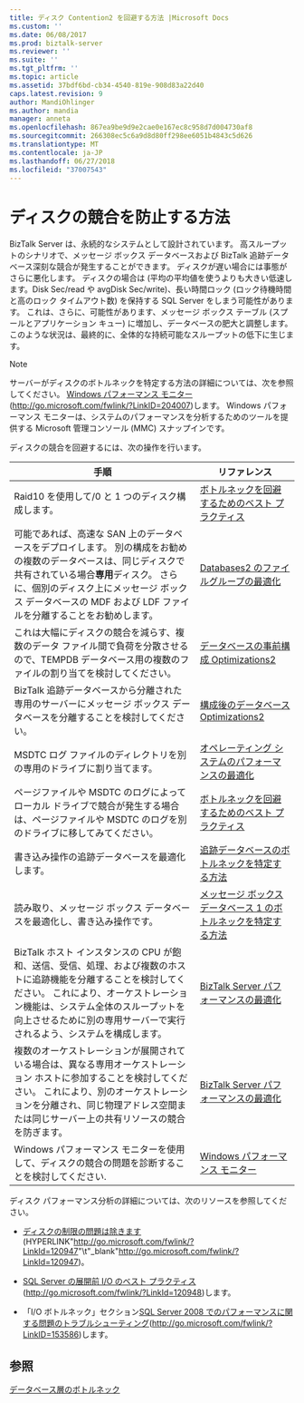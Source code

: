 ```yaml
---
title: ディスク Contention2 を回避する方法 |Microsoft Docs
ms.custom: ''
ms.date: 06/08/2017
ms.prod: biztalk-server
ms.reviewer: ''
ms.suite: ''
ms.tgt_pltfrm: ''
ms.topic: article
ms.assetid: 37bdf6bd-cb34-4540-819e-908d83a22d40
caps.latest.revision: 9
author: MandiOhlinger
ms.author: mandia
manager: anneta
ms.openlocfilehash: 867ea9be9d9e2cae0e167ec8c958d7d004730af8
ms.sourcegitcommit: 266308ec5c6a9d8d80ff298ee6051b4843c5d626
ms.translationtype: MT
ms.contentlocale: ja-JP
ms.lasthandoff: 06/27/2018
ms.locfileid: "37007543"
---
```

# <a name="how-to-avoid-disk-contention"></a>ディスクの競合を防止する方法
BizTalk Server は、永続的なシステムとして設計されています。 高スループットのシナリオで、メッセージ ボックス データベースおよび BizTalk 追跡データベース深刻な競合が発生することができます。 ディスクが遅い場合には事態がさらに悪化します。 ディスクの場合は (平均の平均値を使うよりも大きい低速します。Disk Sec/read や avgDisk Sec/write)、長い時間ロック (ロック待機時間と高のロック タイムアウト数) を保持する SQL Server をしまう可能性があります。 これは、さらに、可能性があります、メッセージ ボックス テーブル (スプールとアプリケーション キュー) に増加し、データベースの肥大と調整します。 このような状況は、最終的に、全体的な持続可能なスループットの低下に生じます。  
  
> [!NOTE]  
>  サーバーがディスクのボトルネックを特定する方法の詳細については、次を参照してください。 [Windows パフォーマンス モニター](http://go.microsoft.com/fwlink/?LinkID=204007) (http://go.microsoft.com/fwlink/?LinkID=204007)します。 Windows パフォーマンス モニターは、システムのパフォーマンスを分析するためのツールを提供する Microsoft 管理コンソール (MMC) スナップインです。  
  
 ディスクの競合を回避するには、次の操作を行います。  
  
|手順|リファレンス|  
|-----------|---------------|  
|Raid10 を使用して/0 と 1 つのディスク構成します。|[ボトルネックを回避するためのベスト プラクティス](../technical-guides/best-practices-for-avoiding-bottlenecks.md)|  
|可能であれば、高速な SAN 上のデータベースをデプロイします。 別の構成をお勧めの複数のデータベースは、同じディスクで共有されている場合**専用**ディスク。 さらに、個別のディスク上にメッセージ ボックス データベースの MDF および LDF ファイルを分離することをお勧めします。|[Databases2 のファイルグループの最適化](../technical-guides/optimizing-filegroups-for-the-databases2.md)|  
|これは大幅にディスクの競合を減らす、複数のデータ ファイル間で負荷を分散させるので、TEMPDB データベース用の複数のファイルの割り当てを検討してください。|[データベースの事前構成 Optimizations2](../technical-guides/pre-configuration-database-optimizations2.md)|  
|BizTalk 追跡データベースから分離された専用のサーバーにメッセージ ボックス データベースを分離することを検討してください。|[構成後のデータベース Optimizations2](../technical-guides/post-configuration-database-optimizations2.md)|  
|MSDTC ログ ファイルのディレクトリを別の専用のドライブに割り当てます。|[オペレーティング システムのパフォーマンスの最適化](../technical-guides/optimizing-operating-system-performance.md)|  
|ページファイルや MSDTC のログによってローカル ドライブで競合が発生する場合は、ページファイルや MSDTC のログを別のドライブに移してみてください。|[ボトルネックを回避するためのベスト プラクティス](../technical-guides/best-practices-for-avoiding-bottlenecks.md)|  
|書き込み操作の追跡データベースを最適化します。|[追跡データベースのボトルネックを特定する方法](../technical-guides/how-to-identify-bottlenecks-in-the-tracking-database.md)|  
|読み取り、メッセージ ボックス データベースを最適化し、書き込み操作です。|[メッセージ ボックス データベース 1 のボトルネックを特定する方法](../technical-guides/how-to-identify-bottlenecks-in-the-messagebox-database1.md)|  
|BizTalk ホスト インスタンスの CPU が飽和、送信、受信、処理、および複数のホストに追跡機能を分離することを検討してください。 これにより、オーケストレーション機能は、システム全体のスループットを向上させるために別の専用サーバーで実行されるよう、システムを構成します。|[BizTalk Server パフォーマンスの最適化](../technical-guides/optimizing-biztalk-server-performance.md)|  
|複数のオーケストレーションが展開されている場合は、異なる専用オーケストレーション ホストに参加することを検討してください。 これにより、別のオーケストレーションを分離され、同じ物理アドレス空間または同じサーバー上の共有リソースの競合を防ぎます。|[BizTalk Server パフォーマンスの最適化](../technical-guides/optimizing-biztalk-server-performance.md)|  
|Windows パフォーマンス モニターを使用して、ディスクの競合の問題を診断することを検討してください.|[Windows パフォーマンス モニター](http://go.microsoft.com/fwlink/?LinkID=204007)|  
  
 ディスク パフォーマンス分析の詳細については、次のリソースを参照してください。  
  
- [ディスクの制限の問題は除きます](http://go.microsoft.com/fwlink/?LinkId=120947)(HYPERLINK"<http://go.microsoft.com/fwlink/?LinkId=120947>"\t"_blank"<http://go.microsoft.com/fwlink/?LinkId=120947>)。  
  
- [SQL Server の展開前 I/O のベスト プラクティス](http://go.microsoft.com/fwlink/?LinkId=120948)(http://go.microsoft.com/fwlink/?LinkId=120948)します。  
  
- 「I/O ボトルネック」セクション[SQL Server 2008 でのパフォーマンスに関する問題のトラブルシューティング](http://go.microsoft.com/fwlink/?LinkID=153586)(http://go.microsoft.com/fwlink/?LinkID=153586)します。  
  
## <a name="see-also"></a>参照  
 [データベース層のボトルネック](../technical-guides/bottlenecks-in-the-database-tier.md)